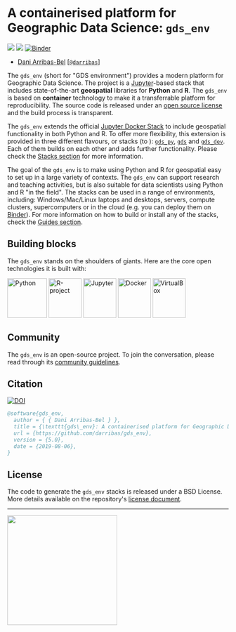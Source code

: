 # A containerised platform for Geographic Data Science: `gds_env`

[![](https://images.microbadger.com/badges/image/darribas/gds:5.0.svg)](https://microbadger.com/images/darribas/gds:5.0 "Get your own image badge on microbadger.com")
[![](https://images.microbadger.com/badges/version/darribas/gds:5.0.svg)](https://microbadger.com/images/darribas/gds:5.0 "Get your own version badge on microbadger.com")
[![Binder](https://mybinder.org/badge_logo.svg)](https://mybinder.org/v2/gh/darribas/gds_env/master)

* [Dani Arribas-Bel](http://darribas.org)
  [[`@darribas`](http://twitter.com/darribas)]
  
The `gds_env` (short for "GDS environment") provides a modern platform for Geographic Data Science. The project is a [Jupyter](https://jupyter.org/)-based stack that includes state-of-the-art **geospatial** libraries for **Python** and **R**. The `gds_env` is based on **container** technology to make it a transferrable platform for reproducibility. The source code is released under an [open source license](https://github.com/darribas/gds_env/blob/master/LICENSE) and the build process is transparent.

The `gds_env` extends the official [Jupyter Docker Stack](https://jupyter-docker-stacks.readthedocs.io/en/latest/) to include geospatial functionality in both Python and R. To offer more flexibility, this extension is provided in three different flavours, or stacks (to ): [`gds_py`](stacks/gds_py), [`gds`](stacks/gds) and [`gds_dev`](stacks/gds_dev). Each of them builds on each other and adds further functionality. Please check the [Stacks section](stacks) for more information.

The goal of the `gds_env` is to make using Python and R for geospatial easy to set up in a large variety of contexts. The `gds_env` can support research and teaching activities, but is also suitable for data scientists using Python and R "in the field". The stacks can be used in a range of environments, including: Windows/Mac/Linux laptops and desktops, servers, compute clusters, supercomputers or in the cloud (e.g. you can deploy them on [Binder](https://mybinder.org/)). For more information on how to build or install any of the stacks, check the [Guides section](guides).

## Building blocks

The `gds_env` stands on the shoulders of giants. Here are the core open technologies it is built with:

[<img src="https://upload.wikimedia.org/wikipedia/commons/c/c3/Python-logo-notext.svg" alt="Python" height="90">](https://www.python.org/)
[<img src="https://www.r-project.org/logo/Rlogo.svg" alt="R-project" width=75 height="90">](https://www.r-project.org/)
[<img src="https://upload.wikimedia.org/wikipedia/commons/3/38/Jupyter_logo.svg" alt="Jupyter" width=75 height="90">](https://jupyter.org/)
[<img src="https://www.docker.com/sites/default/files/d8/2019-07/vertical-logo-monochromatic.png" alt="Docker" width=75 height="90">](https://www.docker.com/)
[<img src="https://upload.wikimedia.org/wikipedia/commons/d/d5/Virtualbox_logo.png" alt="VirtualBox" width=75 height="90">](https://www.virtualbox.org/)

## Community

The `gds_env` is an open-source project. To join the conversation, please read through its [community guidelines](contributing).

## Citation

[![DOI](https://zenodo.org/badge/65582539.svg)](https://zenodo.org/badge/latestdoi/65582539)

```bibtex
@software{gds_env,
  author = { { Dani Arribas-Bel } },
  title = {\texttt{gds\_env}: A containerised platform for Geographic Data Science},
  url = {https://github.com/darribas/gds_env},
  version = {5.0},
  date = {2019-08-06},
}
```

## License

The code to generate the `gds_env` stacks is released under a BSD License. More details available on the repository's [license document](https://github.com/darribas/gds_env/blob/master/LICENSE).

---

[<img src="https://github.com/darribas/gds_env/raw/master/website/gdsl.png" width="250">](https://www.liverpool.ac.uk/geographic-data-science/)

